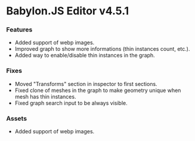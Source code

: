 # Babylon.JS Editor v4.5.1

### Features
- Added support of webp images.
- Improved graph to show more informations (thin instances count, etc.).
- Added way to enable/disable thin instances in the graph.

### Fixes
- Moved "Transforms" section in inspector to first sections.
- Fixed clone of meshes in the graph to make geometry unique when mesh has thin instances.
- Fixed graph search input to be always visible.

### Assets
- Added support of webp images.
